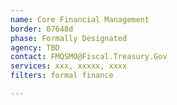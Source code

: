 ```yaml
---
name: Core Financial Management
border: 07648d
phase: Formally Designated
agency: TBD
contact: FMQSMO@Fiscal.Treasury.Gov
services: xxx, xxxxx, xxxx
filters: formal finance

---
```

